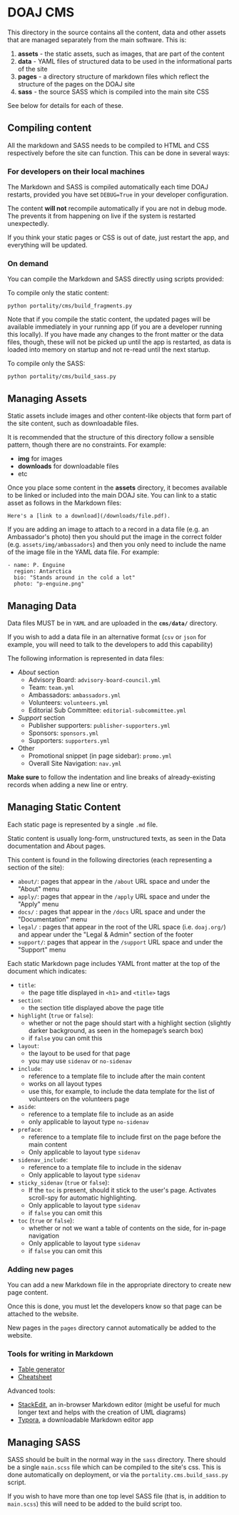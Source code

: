 # DOAJ CMS

This directory in the source contains all the content, data and other assets that are managed separately from the
main software.  This is:

1. **assets** - the static assets, such as images, that are part of the content
2. **data** - YAML files of structured data to be used in the informational parts of the site
3. **pages** - a directory structure of markdown files which reflect the structure of the pages on the DOAJ site
4. **sass** - the source SASS which is compiled into the main site CSS

See below for details for each of these.

## Compiling content

All the markdown and SASS needs to be compiled to HTML and CSS respectively before the site can function.  This can 
be done in several ways:

### For developers on their local machines

The Markdown and SASS is compiled automatically each time DOAJ restarts, provided you have set `DEBUG=True` in your
developer configuration.

The content **will not** recompile automatically if you are not in debug mode.  The prevents it from happening on live
if the system is restarted unexpectedly.

If you think your static pages or CSS is out of date, just restart the app, and everything will be updated.

### On demand

You can compile the Markdown and SASS directly using scripts provided:

To compile only the static content:

```
python portality/cms/build_fragments.py
```

Note that if you compile the static content, the updated pages will be available immediately in your running app (if you
are a developer running this locally).  If you have made any changes to the front matter or the data files, though, 
these will not be picked up until the app is restarted, as data is loaded into memory on startup and not re-read until
the next startup.


To compile only the SASS:

```
python portality/cms/build_sass.py
```

## Managing Assets

Static assets include images and other content-like objects that form part of the site content, such as downloadable
files.

It is recommended that the structure of this directory follow a sensible pattern, though there are no constraints.  For
example:

* **img** for images
* **downloads** for downloadable files
* etc

Once you place some content in the **assets** directory, it becomes available to be linked or included into the main
DOAJ site.  You can link to a static asset as follows in the Markdown files:

```
Here's a [link to a download](/downloads/file.pdf).
```

If you are adding an image to attach to a record in a data file (e.g. an Ambassador's photo) then you should put
the image in the correct folder (e.g. `assets/img/ambassadors`) and then you only need to include the name of the image
file in the YAML data file.  For example:

```
- name: P. Enguine
  region: Antarctica
  bio: "Stands around in the cold a lot"
  photo: "p-enguine.png"
```

## Managing Data

Data files MUST be in `YAML` and are uploaded in the **`cms/data/`** directory.

If you wish to add a data file in an alternative format (`csv` or `json` for example, you will need to talk to the developers
to add this capability)

The following information is represented in data files:

- _About_ section
  - Advisory Board: `advisory-board-council.yml`
  - Team: `team.yml`
  - Ambassadors: `ambassadors.yml`
  - Volunteers: `volunteers.yml`
  - Editorial Sub Committee: `editorial-subcommittee.yml`
- _Support_ section
  - Publisher supporters: `publisher-supporters.yml`
  - Sponsors: `sponsors.yml`
  - Supporters: `supporters.yml`
- Other
  - Promotional snippet (in page sidebar): `promo.yml`
  - Overall Site Navigation: `nav.yml`

**Make sure** to follow the indentation and line breaks of already-existing records when adding a new line or entry.


## Managing Static Content

Each static page is represented by a single `.md` file.

Static content is usually long-form, unstructured texts, as seen in the Data documentation and About pages.

This content is found in the following directories (each representing a section of the site):

- `about/`: pages that appear in the `/about` URL space and under the "About" menu
- `apply/`: pages that appear in the `/apply` URL space and under the "Apply" menu
- `docs/` : pages that appear in the `/docs` URL space and under the "Documentation" menu
- `legal/` : pages that appear in the root of the URL space (i.e. `doaj.org/`) and appear under the "Legal & Admin" section of the footer
- `support/`: pages that appear in the `/support` URL space and under the "Support" menu

Each static Markdown page includes YAML front matter at the top of the document which indicates:

- `title`:
  - the page title displayed in `<h1>` and `<title>` tags
- `section`:
  - the section title displayed above the page title
- `highlight` (`true` or `false`):
  - whether or not the page should start with a highlight section (slightly darker background, as seen in the homepage’s search box)
  - if `false` you can omit this
- `layout`:
  - the layout to be used for that page
  - you may use `sidenav` or `no-sidenav`
- `include`:
  - reference to a template file to include after the main content
  - works on all layout types
  - use this, for example, to include the data template for the list of volunteers on the volunteers page
- `aside`:
  - reference to a template file to include as an aside
  - only applicable to layout type `no-sidenav`
- `preface`:
  - reference to a template file to include first on the page before the main content
  - Only applicable to layout type `sidenav`
- `sidenav_include`:
  - reference to a template file to include in the sidenav
  - Only applicable to layout type `sidenav`
- `sticky_sidenav` (`true` or `false`):
  - If the `toc` is present, should it stick to the user's page.  Activates scroll-spy for automatic highlighting.
  - Only applicable to layout type `sidenav`
  - if `false` you can omit this
- `toc` (`true` or `false`):
  - whether or not we want a table of contents on the side, for in-page navigation
  - Only applicable to layout type `sidenav`
  - if `false` you can omit this
  

### Adding new pages

You can add a new Markdown file in the appropriate directory to create new page content.

Once this is done, you must let the developers know so that page can be attached to the website.

New pages in the `pages` directory cannot automatically be added to the website.


### Tools for writing in Markdown 

- [Table generator](https://www.tablesgenerator.com/markdown_tables)
- [Cheatsheet](https://github.com/adam-p/markdown-here/wiki/Markdown-Cheatsheet) 

Advanced tools: 
- [StackEdit](https://stackedit.io/), an in-browser Markdown editor (might be useful for much longer text and helps with the creation of UML diagrams) 
- [Typora](https://typora.io/), a downloadable Markdown editor app


## Managing SASS

SASS should be built in the normal way in the `sass` directory.  There should be a single `main.scss` file which can be
compiled to the site's css.  This is done automatically on deployment, or via the `portality.cms.build_sass.py` script.

If you wish to have more than one top level SASS file (that is, in addition to `main.scss`) this will need to be added
to the build script too.